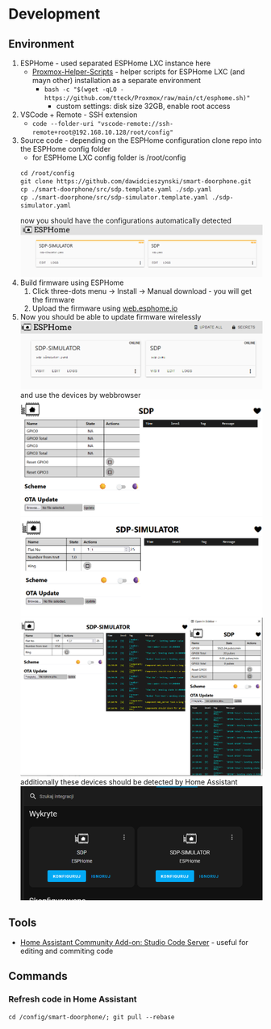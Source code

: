 # Development

## Environment

1.  ESPHome - used separated ESPHome LXC instance here
     - [Proxmox-Helper-Scripts](https://tteck.github.io/Proxmox/) - helper scripts for ESPHome LXC (and mayn other) installation as a separate environment
        - ```bash -c "$(wget -qLO - https://github.com/tteck/Proxmox/raw/main/ct/esphome.sh)"```
          - custom settings: disk size 32GB, enable root access
2. VSCode + Remote - SSH extension
   - ```code --folder-uri "vscode-remote://ssh-remote+root@192.168.10.128/root/config"```
3. Source code - depending on the ESPHome configuration clone repo into the ESPHome config folder
      - for ESPHome LXC config folder is /root/config
      ```
      cd /root/config
      git clone https://github.com/dawidcieszynski/smart-doorphone.git
      cp ./smart-doorphone/src/sdp.template.yaml ./sdp.yaml
      cp ./smart-doorphone/src/sdp-simulator.template.yaml ./sdp-simulator.yaml
      ```
      now you should have the configurations automatically detected
      ![Image](../docs/img/esphome-sdp-projects.png)
4. Build firmware using ESPHome
   1. Click three-dots menu -> Install -> Manual download - you will get the firmware
   2. Upload the firmware using [web.esphome.io](https://web.esphome.io/)
5. Now you should be able to update firmware wirelessly
    ![Image](../docs/img/esphome-sdp-projects-online.png)
    and use the devices by webbrowser
    ![Image](../docs/img/sdp-web.png)
    ![Image](../docs/img/sdp-simulator-web.png)
    ![Image](../docs/img/sdp-both.png)
    additionally these devices should be detected by Home Assistant
    ![Image](../docs/img/ha-sdp-detected.png)
## Tools

- [Home Assistant Community Add-on: Studio Code Server](https://github.com/hassio-addons/addon-vscode) - useful for editing and commiting code

## Commands

### Refresh code in Home Assistant

```cd /config/smart-doorphone/; git pull --rebase```

